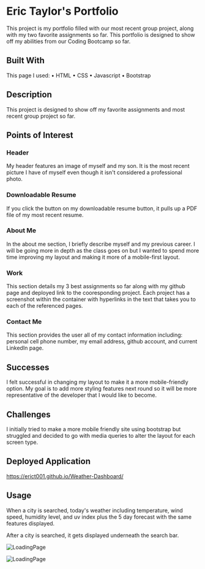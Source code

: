 # Eric Taylor's Portfolio

This project is my portfolio filled with our most recent group project, along with my two favorite assignments so far. This portfolio is designed to show off my abilities from our Coding Bootcamp so far.  

## Built With
This page I used:
• HTML
• CSS
• Javascript
• Bootstrap

## Description 

This project is designed to show off my favorite assignments and most recent group project so far. 


## Points of Interest

### Header
My header features an image of myself and my son. It is the most recent picture I have of myself even though it isn't considered a professional photo.  

### Downloadable Resume
If you click the button on my downloadable resume button, it pulls up a PDF file of my most recent resume. 

### About Me
In the about me section, I briefly describe myself and my previous career. I will be going more in depth as the class goes on but I wanted to spend more time improving my layout and making it more of a mobile-first layout. 

### Work
This section details my 3 best assignments so far along with my github page and deployed link to the cooresponding project. Each project has a screenshot within the container with hyperlinks in the text that takes you to each of the referenced pages. 

### Contact Me
This section provides the user all of my contact information including: personal cell phone number, my email address, github account, and current LinkedIn page. 

## Successes

I felt successful in changing my layout to make it a more mobile-friendly option. My goal is to add more styling features next round so it will be more representative of the developer that I would like to become.  

## Challenges

I initially tried to make a more mobile friendly site using bootstrap but struggled and decided to go with media queries to alter the layout for each screen type. 

## Deployed Application
https://erict001.github.io/Weather-Dashboard/


## Usage

When a city is searched, today's weather including temperature, wind speed, humidity level, and uv index plus the 5 day forecast with the same features displayed. 

After a city is searched, it gets displayed underneath the search bar. 

![LoadingPage](./maybe%20needed/Screen%20Shot%202022-04-17%20at%207.18.30%20PM.png)

![LoadingPage](./maybe%20needed/Screen%20Shot%202022-04-17%20at%207.18.20%20PM.png)
